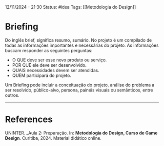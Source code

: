 12/11/2024 - 21:30
Status: #idea
Tags: [[Metodologia do Design]]

# Briefing

Do inglês brief, significa resumo, sumário. No projeto é um compilado de todas as informações importantes e necessárias do projeto. As informações buscam responder as seguintes perguntas:

- O QUE deve ser esse novo produto ou serviço.
- POR QUE ele deve ser desenvolvido.
- QUAIS necessidades devem ser atendidas.
- QUEM participará do projeto.

Um Briefing pode incluir a conceituação do projeto, análise do problema a ser resolvido, público-alvo, persona, painéis visuais ou semânticos, entre outros.

---

# References

UNINTER.  _Aula 2: Preparação. In: **Metodologia do Design, Curso de Game Design**. Curitiba, 2024. Material didático online.